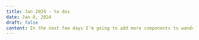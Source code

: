 ```yaml
---
title: Jan 2024 - to dos
date: Jan 8, 2024
draft: false
content: In the next few days I'm going to add more components to wando-ui, update the build processes in go-forth 2.0, finalize the design for a client's site, and write some notes!
---
```


